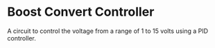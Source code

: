 # Boost Convert Controller

A circuit to control the voltage from a range of 1 to 15 volts using a PID controller.
